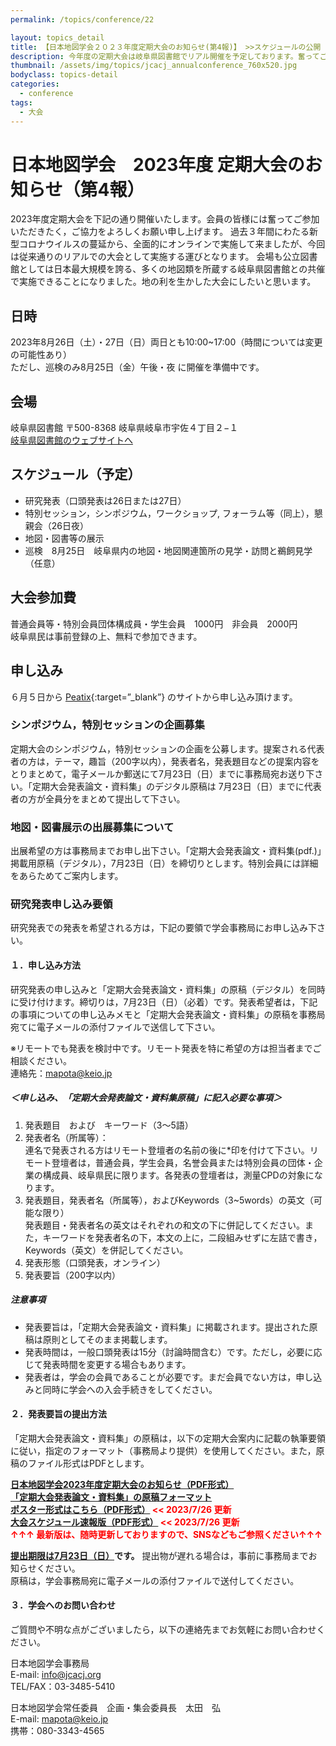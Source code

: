 ```yaml
---
permalink: /topics/conference/22

layout: topics_detail
title: 【日本地図学会２０２３年度定期大会のお知らせ(第4報)】 >>スケジュールの公開
description: 今年度の定期大会は岐阜県図書館でリアル開催を予定しております。奮ってご参加ください。
thumbnail: /assets/img/topics/jcacj_annualconference_760x520.jpg
bodyclass: topics-detail
categories:
  - conference
tags:
  - 大会
---
```


# 日本地図学会　2023年度 定期大会のお知らせ（第4報）

2023年度定期大会を下記の通り開催いたします。会員の皆様には奮ってご参加いただきたく，ご協力をよろしくお願い申し上げます。
過去３年間にわたる新型コロナウイルスの蔓延から、全面的にオンラインで実施して来ましたが、今回は従来通りのリアルでの大会として実施する運びとなります。
会場も公立図書館としては日本最大規模を誇る、多くの地図類を所蔵する岐阜県図書館との共催で実施できることになりました。地の利を生かした大会にしたいと思います。

## 日時
2023年8月26日（土）・27日（日）両日とも10:00~17:00（時間については変更の可能性あり）<br>
ただし、巡検のみ8月25日（金）午後・夜 に開催を準備中です。

## 会場
岐阜県図書館
〒500-8368 岐阜県岐阜市宇佐４丁目２−１<br>
[岐阜県図書館のウェブサイトへ](https://www.library.pref.gifu.lg.jp/)

## スケジュール（予定）
- 研究発表（口頭発表は26日または27日）
- 特別セッション，シンポジウム，ワークショップ, フォーラム等（同上），懇親会（26日夜）
- 地図・図書等の展示
- 巡検　8月25日　岐阜県内の地図・地図関連箇所の見学・訪問と鵜飼見学（任意）

## 大会参加費
普通会員等・特別会員団体構成員・学生会員　1000円　非会員　2000円<br>
岐阜県民は事前登録の上、無料で参加できます。

## 申し込み
６月５日から [Peatix](https://peatix.com/event/3596020/view){:target=”_blank”} のサイトから申し込み頂けます。


### シンポジウム，特別セッションの企画募集

定期大会のシンポジウム，特別セッションの企画を公募します。提案される代表者の方は，テーマ，趣旨（200字以内），発表者名，発表題目などの提案内容をとりまとめて，電子メールか郵送にて7月23日（日）までに事務局宛お送り下さい。「定期大会発表論文・資料集」のデジタル原稿は 7月23日（日）までに代表者の方が全員分をまとめて提出して下さい。

### 地図・図書展示の出展募集について
出展希望の方は事務局までお申し出下さい。「定期大会発表論文・資料集(pdf.)」掲載用原稿（デジタル），7月23日（日）を締切りとします。特別会員には詳細をあらためてご案内します。<br>
### 研究発表申し込み要領
研究発表での発表を希望される方は，下記の要領で学会事務局にお申し込み下さい。<br>
#### １．申し込み方法
研究発表の申し込みと「定期大会発表論文・資料集」の原稿（デジタル）を同時に受け付けます。締切りは，7月23日（日）（必着）です。発表希望者は，下記の事項についての申し込みメモと「定期大会発表論文・資料集」の原稿を事務局宛てに電子メールの添付ファイルで送信して下さい。

※リモートでも発表を検討中です。リモート発表を特に希望の方は担当者までご相談ください。<br>
連絡先：[mapota@keio.jp](mapota@keio.jp)

##### ＜申し込み、「定期大会発表論文・資料集原稿」に記入必要な事項＞
1. 発表題目　および　キーワード（3～5語）
2. 発表者名（所属等）：<br>
連名で発表される方はリモート登壇者の名前の後に\*印を付けて下さい。リモート登壇者は，普通会員，学生会員，名誉会員または特別会員の団体・企業の構成員、岐阜県民に限ります。各発表の登壇者は，測量CPDの対象になります。
3. 発表題目，発表者名（所属等），およびKeywords（3~5words）の英文（可能な限り）<br>
発表題目・発表者名の英文はそれぞれの和文の下に併記してください。また，キーワードを発表者名の下，本文の上に，二段組みせずに左詰で書き，Keywords（英文）を併記してください。
4. 発表形態（口頭発表，オンライン）
5. 発表要旨（200字以内）

##### 注意事項
- 発表要旨は，「定期大会発表論文・資料集」に掲載されます。提出された原稿は原則としてそのまま掲載します。
- 発表時間は，一般口頭発表は15分（討論時間含む）です。ただし，必要に応じて発表時間を変更する場合もあります。
- 発表者は，学会の会員であることが必要です。まだ会員でない方は，申し込みと同時に学会への入会手続きをしてください。

#### ２．発表要旨の提出方法
「定期大会発表論文・資料集」の原稿は，以下の定期大会案内に記載の執筆要領に従い，指定のフォーマット（事務局より提供）を使用してください。また，原稿のファイル形式はPDFとします。

**[日本地図学会2023年度定期大会のお知らせ（PDF形式）](../../archive/file/program/2023Gifu_entryguide.pdf)**<br>
**[「定期大会発表論文・資料集」の原稿フォーマット](../../archive/file/program/Templete2023JCA.docx)**<br>
**[ポスター形式はこちら（PDF形式）](../../archive/file/program/2023-ICC-Gifu-Poster-06.pdf)<span style="color: red; "> << 2023/7/26 更新</span>**<br>
**[大会スケジュール速報版（PDF形式）](../../archive/file/program/2023-ICC-Gifu-Schedule-06.pdf)<span style="color: red; "> << 2023/7/26 更新</span>**<br>
**<span style="color: red; "> ↑↑↑ 最新版は、随時更新しておりますので、SNSなどもご参照ください↑↑↑</span>**<br>

**<u>提出期限は7月23日（日）</u>です。** 
提出物が遅れる場合は，事前に事務局までお知らせください。<br>
原稿は，学会事務局宛に電子メールの添付ファイルで送付してください。<br>
#### ３．学会へのお問い合わせ
ご質問や不明な点がございましたら，以下の連絡先までお気軽にお問い合わせください。

日本地図学会事務局<br>
E-mail: [info@jcacj.org](<mailto:info@jcacj.org>)<br>
TEL/FAX：03-3485-5410

日本地図学会常任委員　企画・集会委員長　太田　弘 <br>
E-mail: [mapota@keio.jp](<mailto:mapota@keio.jp>)<br>
携帯：080-3343-4565
